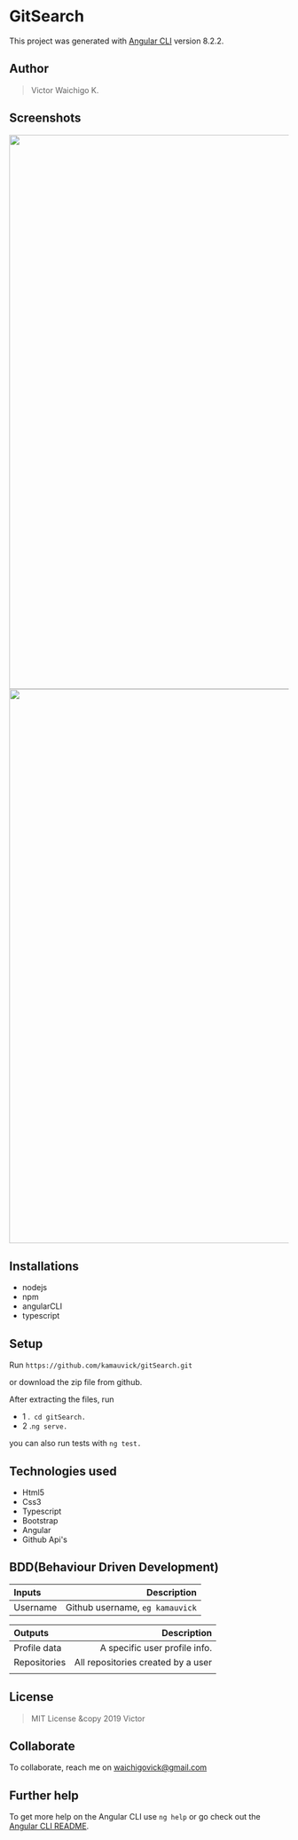 # GitSearch

This project was generated with [Angular CLI](https://github.com/angular/angular-cli) version 8.2.2.

## Author
> Victor Waichigo K.
## Screenshots
<img src="src/assets/shot1.png.png" width="1000">
<img src="src/assets/shot2.png.png" width="1000">

## Installations
* nodejs
* npm
* angularCLI
* typescript

## Setup
Run ``https://github.com/kamauvick/gitSearch.git``

or download the zip file from github.

After extracting the files, run 

* 1  .`` cd gitSearch.`` 
* 2  .``ng serve.``

you can also run tests with ``ng test.``

## Technologies used
* Html5
* Css3
* Typescript
* Bootstrap
* Angular
* Github Api's

## BDD(Behaviour Driven Development)
| Inputs |  Description |
| :---         |          ---: |
| Username  | Github username, ``eg kamauvick``|


| Outputs |  Description |
| :---         |          ---: |
| Profile data  | A specific user profile info.|
| Repositories   |  All repositories created by a user |
|     |      |


## License
> MIT License &copy 2019 Victor 

## Collaborate
To collaborate, reach me on [waichigovick@gmail.com]()

## Further help

To get more help on the Angular CLI use `ng help` or go check out the [Angular CLI README](https://github.com/angular/angular-cli/blob/master/README.md).
